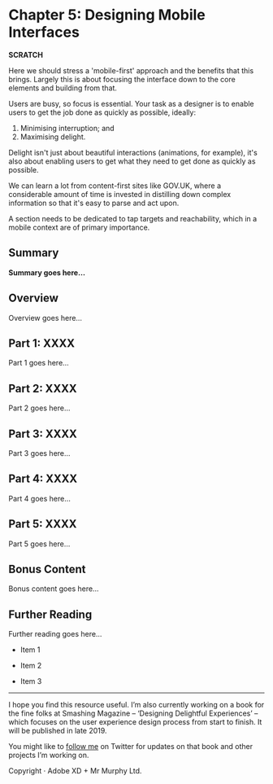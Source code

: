 Chapter 5: Designing Mobile Interfaces
======================================

**SCRATCH**

Here we should stress a 'mobile-first' approach and the benefits that this brings. Largely this is about focusing the interface down to the core elements and building from that.

Users are busy, so focus is essential. Your task as a designer is to enable users to get the job done as quickly as possible, ideally:

1. Minimising interruption; and
2. Maximising delight.

Delight isn't just about beautiful interactions (animations, for example), it's also about enabling users to get what they need to get done as quickly as possible.

We can learn a lot from content-first sites like GOV.UK, where a considerable amount of time is invested in distilling down complex information so that it's easy to parse and act upon.

A section needs to be dedicated to tap targets and reachability, which in a mobile context are of primary importance.



Summary
-------

**Summary goes here…**



Overview
--------

Overview goes here…



Part 1: XXXX
--------------------------

Part 1 goes here…



Part 2: XXXX
--------------------------

Part 2 goes here…



Part 3: XXXX
--------------------------

Part 3 goes here…



Part 4: XXXX
--------------------------

Part 4 goes here…



Part 5: XXXX
--------------------------

Part 5 goes here…



Bonus Content
-------------

Bonus content goes here…



Further Reading
---------------

Further reading goes here…

+ Item 1

+ Item 2

+ Item 3


---


I hope you find this resource useful. I’m also currently working on a book for the fine folks at Smashing Magazine – ‘Designing Delightful Experiences’ – which focuses on the user experience design process from start to finish. It will be published in late 2019.

You might like to [follow me](https://www.twitter.com/fehler) on Twitter for updates on that book and other projects I’m working on.

Copyright · Adobe XD + Mr Murphy Ltd.